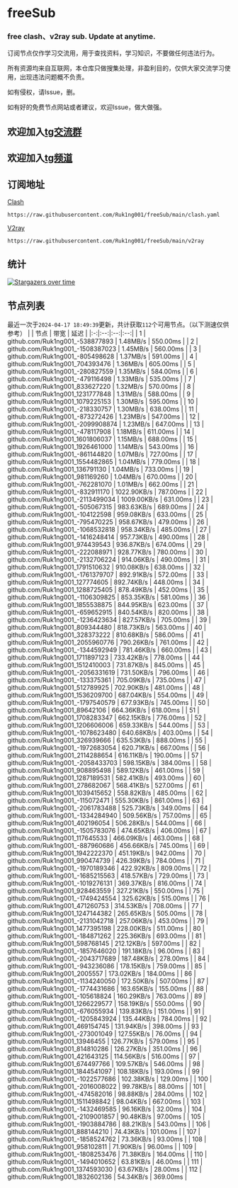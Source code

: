 # freeSub
### free clash、v2ray sub. Update at anytime.

订阅节点仅作学习交流用，用于查找资料，学习知识，不要做任何违法行为。

所有资源均来自互联网，本仓库只做搜集处理，非盈利目的，仅供大家交流学习使用，出现违法问题概不负责。

如有侵权，请Issue，删。

如有好的免费节点网站或者建议，欢迎Issue，做大做强。

## 欢迎加入[tg交流群](https://t.me/+-e-b04EE5Cw2NmU1)
## 欢迎加入[tg频道](https://t.me/Ruk1ng001)

## 订阅地址
[Clash](https://raw.githubusercontent.com/Ruk1ng001/freeSub/main/clash.yaml)
```
https://raw.githubusercontent.com/Ruk1ng001/freeSub/main/clash.yaml
```
[V2ray](https://raw.githubusercontent.com/Ruk1ng001/freeSub/main/v2ray)
```
https://raw.githubusercontent.com/Ruk1ng001/freeSub/main/v2ray
```

## 统计

[![Stargazers over time](https://starchart.cc/Ruk1ng001/freeSub.svg)](https://starchart.cc/Ruk1ng001/freeSub)

## 节点列表

最近一次于`2024-04-17 18:49:39`更新，共计获取`112`个可用节点。（以下测速仅供参考）
|  | 节点 | 带宽 | 延迟 |
|:-:|:--:|:--:|:--:|
 | 1 | github.com/Ruk1ng001_-538877893 | 1.48MB/s | 550.00ms |
 | 2 | github.com/Ruk1ng001_-1508387023 | 1.45MB/s | 560.00ms |
 | 3 | github.com/Ruk1ng001_-805498628 | 1.37MB/s | 591.00ms |
 | 4 | github.com/Ruk1ng001_704393476 | 1.36MB/s | 605.00ms |
 | 5 | github.com/Ruk1ng001_-280827559 | 1.35MB/s | 584.00ms |
 | 6 | github.com/Ruk1ng001_-479116498 | 1.33MB/s | 535.00ms |
 | 7 | github.com/Ruk1ng001_833627220 | 1.32MB/s | 570.00ms |
 | 8 | github.com/Ruk1ng001_1231777848 | 1.31MB/s | 588.00ms |
 | 9 | github.com/Ruk1ng001_1079225153 | 1.30MB/s | 595.00ms |
 | 10 | github.com/Ruk1ng001_-218330757 | 1.30MB/s | 638.00ms |
 | 11 | github.com/Ruk1ng001_-873272426 | 1.23MB/s | 547.00ms |
 | 12 | github.com/Ruk1ng001_-2099908874 | 1.23MB/s | 647.00ms |
 | 13 | github.com/Ruk1ng001_-478117908 | 1.18MB/s | 611.00ms |
 | 14 | github.com/Ruk1ng001_1601806037 | 1.15MB/s | 688.00ms |
 | 15 | github.com/Ruk1ng001_1926461000 | 1.14MB/s | 543.00ms |
 | 16 | github.com/Ruk1ng001_-861144820 | 1.07MB/s | 727.00ms |
 | 17 | github.com/Ruk1ng001_1554482865 | 1.04MB/s | 779.00ms |
 | 18 | github.com/Ruk1ng001_136791130 | 1.04MB/s | 733.00ms |
 | 19 | github.com/Ruk1ng001_981169260 | 1.04MB/s | 670.00ms |
 | 20 | github.com/Ruk1ng001_-762281070 | 1.01MB/s | 662.00ms |
 | 21 | github.com/Ruk1ng001_-832911170 | 1022.90KB/s | 787.00ms |
 | 22 | github.com/Ruk1ng001_-2113499034 | 1009.00KB/s | 631.00ms |
 | 23 | github.com/Ruk1ng001_-505067315 | 983.63KB/s | 689.00ms |
 | 24 | github.com/Ruk1ng001_-104122598 | 959.08KB/s | 633.00ms |
 | 25 | github.com/Ruk1ng001_-795470225 | 958.67KB/s | 479.00ms |
 | 26 | github.com/Ruk1ng001_-1068532818 | 958.34KB/s | 485.00ms |
 | 27 | github.com/Ruk1ng001_-1416248414 | 957.73KB/s | 490.00ms |
 | 28 | github.com/Ruk1ng001_974439543 | 936.87KB/s | 674.00ms |
 | 29 | github.com/Ruk1ng001_-222088971 | 928.77KB/s | 780.00ms |
 | 30 | github.com/Ruk1ng001_-2132706224 | 914.06KB/s | 490.00ms |
 | 31 | github.com/Ruk1ng001_1791510632 | 910.08KB/s | 638.00ms |
 | 32 | github.com/Ruk1ng001_-1761379707 | 892.91KB/s | 572.00ms |
 | 33 | github.com/Ruk1ng001_127774605 | 892.74KB/s | 448.00ms |
 | 34 | github.com/Ruk1ng001_1288725405 | 878.49KB/s | 452.00ms |
 | 35 | github.com/Ruk1ng001_-1106309825 | 853.35KB/s | 581.00ms |
 | 36 | github.com/Ruk1ng001_1855538875 | 844.95KB/s | 623.00ms |
 | 37 | github.com/Ruk1ng001_-659652915 | 840.54KB/s | 820.00ms |
 | 38 | github.com/Ruk1ng001_-1236423634 | 827.57KB/s | 705.00ms |
 | 39 | github.com/Ruk1ng001_809344480 | 818.73KB/s | 563.00ms |
 | 40 | github.com/Ruk1ng001_328373222 | 810.68KB/s | 586.00ms |
 | 41 | github.com/Ruk1ng001_2055960776 | 790.26KB/s | 761.00ms |
 | 42 | github.com/Ruk1ng001_-1344592949 | 781.46KB/s | 660.00ms |
 | 43 | github.com/Ruk1ng001_1711897123 | 733.42KB/s | 778.00ms |
 | 44 | github.com/Ruk1ng001_1512410003 | 731.87KB/s | 845.00ms |
 | 45 | github.com/Ruk1ng001_-2056331619 | 731.50KB/s | 796.00ms |
 | 46 | github.com/Ruk1ng001_-133375361 | 705.09KB/s | 735.00ms |
 | 47 | github.com/Ruk1ng001_512789925 | 702.90KB/s | 481.00ms |
 | 48 | github.com/Ruk1ng001_1536209700 | 687.04KB/s | 554.00ms |
 | 49 | github.com/Ruk1ng001_-1797540579 | 677.93KB/s | 745.00ms |
 | 50 | github.com/Ruk1ng001_89642106 | 664.36KB/s | 618.00ms |
 | 51 | github.com/Ruk1ng001_1708283347 | 662.15KB/s | 776.00ms |
 | 52 | github.com/Ruk1ng001_1206606006 | 659.33KB/s | 544.00ms |
 | 53 | github.com/Ruk1ng001_-1078623480 | 640.68KB/s | 403.00ms |
 | 54 | github.com/Ruk1ng001_326939666 | 635.53KB/s | 888.00ms |
 | 55 | github.com/Ruk1ng001_-1972683054 | 620.71KB/s | 667.00ms |
 | 56 | github.com/Ruk1ng001_2114288654 | 616.11KB/s | 190.00ms |
 | 57 | github.com/Ruk1ng001_-2058433703 | 598.15KB/s | 384.00ms |
 | 58 | github.com/Ruk1ng001_908895498 | 589.12KB/s | 461.00ms |
 | 59 | github.com/Ruk1ng001_1287189531 | 582.41KB/s | 493.00ms |
 | 60 | github.com/Ruk1ng001_278682067 | 568.41KB/s | 527.00ms |
 | 61 | github.com/Ruk1ng001_1039415652 | 558.82KB/s | 485.00ms |
 | 62 | github.com/Ruk1ng001_-115072471 | 555.30KB/s | 861.00ms |
 | 63 | github.com/Ruk1ng001_-2061783488 | 525.73KB/s | 349.00ms |
 | 64 | github.com/Ruk1ng001_-1334284940 | 509.56KB/s | 757.00ms |
 | 65 | github.com/Ruk1ng001_402196054 | 506.28KB/s | 544.00ms |
 | 66 | github.com/Ruk1ng001_-1505783076 | 474.65KB/s | 406.00ms |
 | 67 | github.com/Ruk1ng001_117645533 | 466.09KB/s | 463.00ms |
 | 68 | github.com/Ruk1ng001_-887960686 | 456.66KB/s | 745.00ms |
 | 69 | github.com/Ruk1ng001_1942222370 | 451.19KB/s | 942.00ms |
 | 70 | github.com/Ruk1ng001_990474739 | 426.39KB/s | 784.00ms |
 | 71 | github.com/Ruk1ng001_-1970189346 | 422.92KB/s | 809.00ms |
 | 72 | github.com/Ruk1ng001_-1685215563 | 418.57KB/s | 729.00ms |
 | 73 | github.com/Ruk1ng001_-1019276131 | 369.37KB/s | 816.00ms |
 | 74 | github.com/Ruk1ng001_928463559 | 327.21KB/s | 550.00ms |
 | 75 | github.com/Ruk1ng001_-1749424554 | 325.62KB/s | 515.00ms |
 | 76 | github.com/Ruk1ng001_471260753 | 314.53KB/s | 708.00ms |
 | 77 | github.com/Ruk1ng001_1247144382 | 265.65KB/s | 505.00ms |
 | 78 | github.com/Ruk1ng001_-2131042718 | 257.06KB/s | 453.00ms |
 | 79 | github.com/Ruk1ng001_1477395198 | 228.00KB/s | 511.00ms |
 | 80 | github.com/Ruk1ng001_-184871262 | 225.36KB/s | 693.00ms |
 | 81 | github.com/Ruk1ng001_598768145 | 212.12KB/s | 597.00ms |
 | 82 | github.com/Ruk1ng001_-1857646020 | 191.18KB/s | 96.00ms |
 | 83 | github.com/Ruk1ng001_-2043717689 | 187.48KB/s | 278.00ms |
 | 84 | github.com/Ruk1ng001_-943236086 | 178.15KB/s | 759.00ms |
 | 85 | github.com/Ruk1ng001_2005557 | 173.02KB/s | 184.00ms |
 | 86 | github.com/Ruk1ng001_-1134240050 | 172.50KB/s | 507.00ms |
 | 87 | github.com/Ruk1ng001_-1774431686 | 163.65KB/s | 155.00ms |
 | 88 | github.com/Ruk1ng001_-105618824 | 160.29KB/s | 763.00ms |
 | 89 | github.com/Ruk1ng001_1266229577 | 158.19KB/s | 550.00ms |
 | 90 | github.com/Ruk1ng001_-676055934 | 139.83KB/s | 151.00ms |
 | 91 | github.com/Ruk1ng001_-1205843924 | 135.44KB/s | 784.00ms |
 | 92 | github.com/Ruk1ng001_469154745 | 131.94KB/s | 398.00ms |
 | 93 | github.com/Ruk1ng001_-273001049 | 127.55KB/s | 76.00ms |
 | 94 | github.com/Ruk1ng001_13946455 | 126.77KB/s | 579.00ms |
 | 95 | github.com/Ruk1ng001_814810286 | 126.27KB/s | 351.00ms |
 | 96 | github.com/Ruk1ng001_421643125 | 114.56KB/s | 516.00ms |
 | 97 | github.com/Ruk1ng001_674497766 | 109.57KB/s | 546.00ms |
 | 98 | github.com/Ruk1ng001_1844541097 | 108.18KB/s | 193.00ms |
 | 99 | github.com/Ruk1ng001_-1022577686 | 102.38KB/s | 129.00ms |
 | 100 | github.com/Ruk1ng001_-2016008022 | 99.78KB/s | 88.00ms |
 | 101 | github.com/Ruk1ng001_-474582016 | 98.88KB/s | 284.00ms |
 | 102 | github.com/Ruk1ng001_1511498842 | 98.04KB/s | 667.00ms |
 | 103 | github.com/Ruk1ng001_-1432469585 | 96.16KB/s | 32.00ms |
 | 104 | github.com/Ruk1ng001_-2109001857 | 90.48KB/s | 97.00ms |
 | 105 | github.com/Ruk1ng001_-1903884786 | 88.21KB/s | 543.00ms |
 | 106 | github.com/Ruk1ng001_888144210 | 74.43KB/s | 101.00ms |
 | 107 | github.com/Ruk1ng001_-1858524762 | 73.36KB/s | 93.00ms |
 | 108 | github.com/Ruk1ng001_958102811 | 71.90KB/s | 96.00ms |
 | 109 | github.com/Ruk1ng001_-1808253476 | 71.38KB/s | 164.00ms |
 | 110 | github.com/Ruk1ng001_-1494010652 | 63.81KB/s | 46.00ms |
 | 111 | github.com/Ruk1ng001_1374593030 | 63.67KB/s | 28.00ms |
 | 112 | github.com/Ruk1ng001_1832602136 | 54.34KB/s | 369.00ms |

